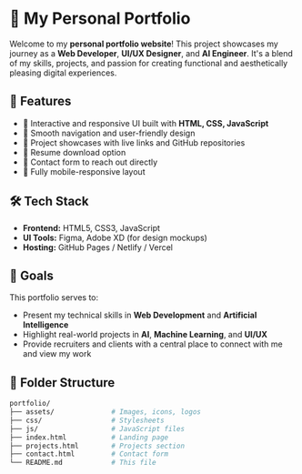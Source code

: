 # 💼 My Personal Portfolio

Welcome to my **personal portfolio website**! This project showcases my journey as a **Web Developer**, **UI/UX Designer**, and **AI Engineer**. It's a blend of my skills, projects, and passion for creating functional and aesthetically pleasing digital experiences.

## 🚀 Features

- 🔹 Interactive and responsive UI built with **HTML, CSS, JavaScript**
- 🔹 Smooth navigation and user-friendly design
- 🔹 Project showcases with live links and GitHub repositories
- 🔹 Resume download option
- 🔹 Contact form to reach out directly
- 🔹 Fully mobile-responsive layout

## 🛠️ Tech Stack

- **Frontend:** HTML5, CSS3, JavaScript
- **UI Tools:** Figma, Adobe XD (for design mockups)
- **Hosting:** GitHub Pages / Netlify / Vercel

## 🎯 Goals

This portfolio serves to:
- Present my technical skills in **Web Development** and **Artificial Intelligence**
- Highlight real-world projects in **AI**, **Machine Learning**, and **UI/UX**
- Provide recruiters and clients with a central place to connect with me and view my work

## 📁 Folder Structure

```bash
portfolio/
├── assets/              # Images, icons, logos
├── css/                 # Stylesheets
├── js/                  # JavaScript files
├── index.html           # Landing page
├── projects.html        # Projects section
├── contact.html         # Contact form
└── README.md            # This file
